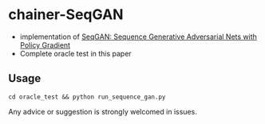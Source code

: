 # chainer-SeqGAN
 
- implementation of [SeqGAN: Sequence Generative Adversarial Nets with Policy Gradient](https://arxiv.org/abs/1609.05473)
- Complete oracle test in this paper

## Usage

```
cd oracle_test && python run_sequence_gan.py 
```


Any advice or suggestion is strongly welcomed in issues.
